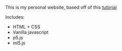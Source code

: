 This is my personal website, based off of this [tutorial](https://www.youtube.com/watch?v=dgKSqz3it50&t=9479s)

Includes:
- HTML + CSS
- Vanilla javascript
- p5.js
- ml5.js
